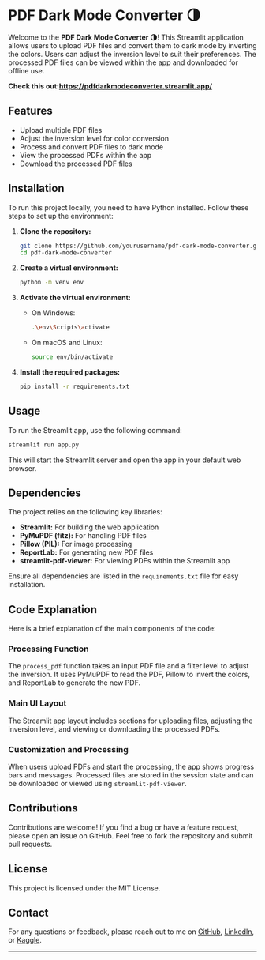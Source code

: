 
# PDF Dark Mode Converter 🌗

Welcome to the **PDF Dark Mode Converter 🌗**! This Streamlit application allows users to upload PDF files and convert them to dark mode by inverting the colors. Users can adjust the inversion level to suit their preferences. The processed PDF files can be viewed within the app and downloaded for offline use.

**Check this out:https://pdfdarkmodeconverter.streamlit.app/**

## Features
- Upload multiple PDF files
- Adjust the inversion level for color conversion
- Process and convert PDF files to dark mode
- View the processed PDFs within the app
- Download the processed PDF files

## Installation
To run this project locally, you need to have Python installed. Follow these steps to set up the environment:

1. **Clone the repository:**
   ```bash
   git clone https://github.com/yourusername/pdf-dark-mode-converter.git
   cd pdf-dark-mode-converter
   ```

2. **Create a virtual environment:**
   ```bash
   python -m venv env
   ```

3. **Activate the virtual environment:**
   - On Windows:
     ```bash
     .\env\Scripts\activate
     ```
   - On macOS and Linux:
     ```bash
     source env/bin/activate
     ```

4. **Install the required packages:**
   ```bash
   pip install -r requirements.txt
   ```

## Usage
To run the Streamlit app, use the following command:
```bash
streamlit run app.py
```

This will start the Streamlit server and open the app in your default web browser.

## Dependencies
The project relies on the following key libraries:
- **Streamlit:** For building the web application
- **PyMuPDF (fitz):** For handling PDF files
- **Pillow (PIL):** For image processing
- **ReportLab:** For generating new PDF files
- **streamlit-pdf-viewer:** For viewing PDFs within the Streamlit app

Ensure all dependencies are listed in the `requirements.txt` file for easy installation.

## Code Explanation
Here is a brief explanation of the main components of the code:

### Processing Function
The `process_pdf` function takes an input PDF file and a filter level to adjust the inversion. It uses PyMuPDF to read the PDF, Pillow to invert the colors, and ReportLab to generate the new PDF.

### Main UI Layout
The Streamlit app layout includes sections for uploading files, adjusting the inversion level, and viewing or downloading the processed PDFs.

### Customization and Processing
When users upload PDFs and start the processing, the app shows progress bars and messages. Processed files are stored in the session state and can be downloaded or viewed using `streamlit-pdf-viewer`.

## Contributions
Contributions are welcome! If you find a bug or have a feature request, please open an issue on GitHub. Feel free to fork the repository and submit pull requests.

## License
This project is licensed under the MIT License.

## Contact
For any questions or feedback, please reach out to me on [GitHub](https://github.com/ofurkancoban), [LinkedIn](https://www.linkedin.com/in/ofurkancoban), or [Kaggle](https://www.kaggle.com/ofurkancoban).

---
